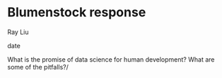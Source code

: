 # Blumenstock response

Ray Liu

date

What is the promise of data science for human development? What are some of the pitfalls?/
